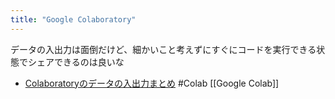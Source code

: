 ```yaml
---
title: "Google Colaboratory"
---
```


データの入出力は面倒だけど、細かいこと考えずにすぐにコードを実行できる状態でシェアできるのは良いな
- [Colaboratoryのデータの入出力まとめ](https://qiita.com/5at00001040/items/d7867974d2fd1d21dbbf)
#Colab
[[Google Colab]]
